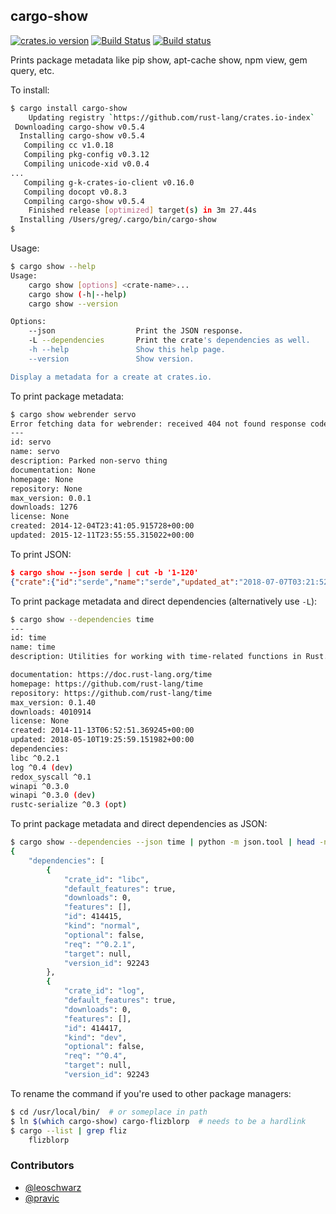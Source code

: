 ## cargo-show

[![crates.io version](https://img.shields.io/crates/v/cargo-show.svg)](https://img.shields.io/crates/v/cargo-show.svg)
[![Build Status](https://travis-ci.org/g-k/cargo-show.svg?branch=master)](https://travis-ci.org/g-k/cargo-show)
[![Build status](https://ci.appveyor.com/api/projects/status/m9cf5vhft7qwisas?svg=true)](https://ci.appveyor.com/project/g-k/cargo-show)

Prints package metadata like pip show, apt-cache show, npm view, gem query, etc.

To install:

```sh
$ cargo install cargo-show
    Updating registry `https://github.com/rust-lang/crates.io-index`
 Downloading cargo-show v0.5.4
  Installing cargo-show v0.5.4
   Compiling cc v1.0.18
   Compiling pkg-config v0.3.12
   Compiling unicode-xid v0.0.4
...
   Compiling g-k-crates-io-client v0.16.0
   Compiling docopt v0.8.3
   Compiling cargo-show v0.5.4
    Finished release [optimized] target(s) in 3m 27.44s
  Installing /Users/greg/.cargo/bin/cargo-show
$
```

Usage:

```sh
$ cargo show --help
Usage:
    cargo show [options] <crate-name>...
    cargo show (-h|--help)
    cargo show --version

Options:
    --json                  Print the JSON response.
    -L --dependencies       Print the crate's dependencies as well.
    -h --help               Show this help page.
    --version               Show version.

Display a metadata for a create at crates.io.
```

To print package metadata:

```sh
$ cargo show webrender servo
Error fetching data for webrender: received 404 not found response code
---
id: servo
name: servo
description: Parked non-servo thing
documentation: None
homepage: None
repository: None
max_version: 0.0.1
downloads: 1276
license: None
created: 2014-12-04T23:41:05.915728+00:00
updated: 2015-12-11T23:55:55.315022+00:00
```

To print JSON:

```json
$ cargo show --json serde | cut -b '1-120'
{"crate":{"id":"serde","name":"serde","updated_at":"2018-07-07T03:21:52.415378+00:00","versions":[98987,98381,98173,9801
```

To print package metadata and direct dependencies (alternatively use `-L`):

```sh
$ cargo show --dependencies time
---
id: time
name: time
description: Utilities for working with time-related functions in Rust.

documentation: https://doc.rust-lang.org/time
homepage: https://github.com/rust-lang/time
repository: https://github.com/rust-lang/time
max_version: 0.1.40
downloads: 4010914
license: None
created: 2014-11-13T06:52:51.369245+00:00
updated: 2018-05-10T19:25:59.151982+00:00
dependencies:
libc ^0.2.1
log ^0.4 (dev)
redox_syscall ^0.1
winapi ^0.3.0
winapi ^0.3.0 (dev)
rustc-serialize ^0.3 (opt)
```


To print package metadata and direct dependencies as JSON:

```sh
$ cargo show --dependencies --json time | python -m json.tool | head -n25
{
    "dependencies": [
        {
            "crate_id": "libc",
            "default_features": true,
            "downloads": 0,
            "features": [],
            "id": 414415,
            "kind": "normal",
            "optional": false,
            "req": "^0.2.1",
            "target": null,
            "version_id": 92243
        },
        {
            "crate_id": "log",
            "default_features": true,
            "downloads": 0,
            "features": [],
            "id": 414417,
            "kind": "dev",
            "optional": false,
            "req": "^0.4",
            "target": null,
            "version_id": 92243
```


To rename the command if you're used to other package managers:

```sh
$ cd /usr/local/bin/  # or someplace in path
$ ln $(which cargo-show) cargo-flizblorp  # needs to be a hardlink
$ cargo --list | grep fliz
    flizblorp
```

### Contributors

* [@leoschwarz](https://github.com/leoschwarz)
* [@pravic](https://github.com/pravic)
